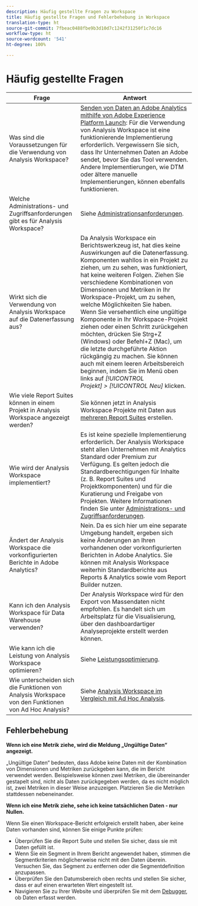 ```yaml
---
description: Häufig gestellte Fragen zu Workspace
title: Häufig gestellte Fragen und Fehlerbehebung in Workspace
translation-type: ht
source-git-commit: 7fbeac0488fbe9b3d10d7c1242f31250f1c7dc16
workflow-type: ht
source-wordcount: '541'
ht-degree: 100%

---
```



# Häufig gestellte Fragen

| Frage | Antwort |
|--- |--- |
| Was sind die Voraussetzungen für die Verwendung von Analysis Workspace? | [Senden von Daten an Adobe Analytics mithilfe von Adobe Experience Platform Launch](/help/implement/launch/validate-publish-prod.md): Für die Verwendung von Analysis Workspace ist eine funktionierende Implementierung erforderlich. Vergewissern Sie sich, dass Ihr Unternehmen Daten an Adobe sendet, bevor Sie das Tool verwenden. Andere Implementierungen, wie DTM oder ältere manuelle Implementierungen, können ebenfalls funktionieren. |
| Welche Administrations- und Zugriffsanforderungen gibt es für Analysis Workspace? | Siehe [Administrationsanforderungen](/help/analyze/analysis-workspace/workspace-faq/frequently-asked-questions-analysis-workspace.md). |
| Wirkt sich die Verwendung von Analysis Workspace auf die Datenerfassung aus? | Da Analysis Workspace ein Berichtswerkzeug ist, hat dies keine Auswirkungen auf die Datenerfassung. Komponenten wahllos in ein Projekt zu ziehen, um zu sehen, was funktioniert, hat keine weiteren Folgen. Ziehen Sie verschiedene Kombinationen von Dimensionen und Metriken in Ihr Workspace-Projekt, um zu sehen, welche Möglichkeiten Sie haben. Wenn Sie versehentlich eine ungültige Komponente in Ihr Workspace-Projekt ziehen oder einen Schritt zurückgehen möchten, drücken Sie Strg+Z (Windows) oder Befehl+Z (Mac), um die letzte durchgeführte Aktion rückgängig zu machen. Sie können auch mit einem leeren Arbeitsbereich beginnen, indem Sie im Menü oben links auf *[!UICONTROL Projekt] > [!UICONTROL Neu]* klicken. |
| Wie viele Report Suites können in einem Projekt in Analysis Workspace angezeigt werden? | Sie können jetzt in Analysis Workspace Projekte mit Daten aus [mehreren Report Suites](https://experienceleague.adobe.com/docs/analytics/analyze/analysis-workspace/build-workspace-project/multiple-report-suites.html?lang=de-DE) erstellen. |
| Wie wird der Analysis Workspace implementiert? | Es ist keine spezielle Implementierung erforderlich. Der Analysis Workspace steht allen Unternehmen mit Analytics Standard oder Premium zur Verfügung. Es gelten jedoch die Standardberechtigungen für Inhalte (z. B. Report Suites und Projektkomponenten) und für die Kuratierung und Freigabe von Projekten. Weitere Informationen finden Sie unter [Administrations- und Zugriffsanforderungen](/help/analyze/analysis-workspace/workspace-faq/frequently-asked-questions-analysis-workspace.md). |
| Ändert der Analysis Workspace die vorkonfigurierten Berichte in Adobe Analytics? | Nein. Da es sich hier um eine separate Umgebung handelt, ergeben sich keine Änderungen an Ihren vorhandenen oder vorkonfigurierten Berichten in Adobe Analytics. Sie können mit Analysis Workspace weiterhin Standardberichte aus Reports &amp; Analytics sowie vom Report Builder nutzen. |
| Kann ich den Analysis Workspace für Data Warehouse verwenden? | Der Analysis Workspace wird für den Export von Massendaten nicht empfohlen. Es handelt sich um Arbeitsplatz für die Visualisierung, über den dashboardartiger Analyseprojekte erstellt werden können. |
| Wie kann ich die Leistung von Analysis Workspace optimieren? | Siehe [Leistungsoptimierung](/help/analyze/analysis-workspace/workspace-faq/optimizing-performance.md). |
| Wie unterscheiden sich die Funktionen von Analysis Workspace von den Funktionen von Ad Hoc Analysis? | Siehe [Analysis Workspace im Vergleich mit Ad Hoc Analysis](/help/analyze/analysis-workspace/workspace-faq/adhocanalysis-vs-analysisworkspace.md). |

## Fehlerbehebung

**Wenn ich eine Metrik ziehe, wird die Meldung „Ungültige Daten“ angezeigt.**

„Ungültige Daten“ bedeuten, dass Adobe keine Daten mit der Kombination von Dimensionen und Metriken zurückgeben kann, die im Bericht verwendet werden. Beispielsweise können zwei Metriken, die übereinander gestapelt sind, nicht als Daten zurückgegeben werden, da es nicht möglich ist, zwei Metriken in dieser Weise anzuzeigen. Platzieren Sie die Metriken stattdessen nebeneinander.

**Wenn ich eine Metrik ziehe, sehe ich keine tatsächlichen Daten - nur Nullen.**

Wenn Sie einen Workspace-Bericht erfolgreich erstellt haben, aber keine Daten vorhanden sind, können Sie einige Punkte prüfen:

* Überprüfen Sie die Report Suite und stellen Sie sicher, dass sie mit Daten gefüllt ist.
* Wenn Sie ein Segment in Ihrem Bericht angewendet haben, stimmen die Segmentkriterien möglicherweise nicht mit den Daten überein. Versuchen Sie, das Segment zu entfernen oder die Segmentdefinition anzupassen.
* Überprüfen Sie den Datumsbereich oben rechts und stellen Sie sicher, dass er auf einen erwarteten Wert eingestellt ist.
* Navigieren Sie zu Ihrer Website und überprüfen Sie mit dem [Debugger](https://experienceleague.adobe.com/docs/debugger/using/experience-cloud-debugger.html?lang=de-DE), ob Daten erfasst werden.